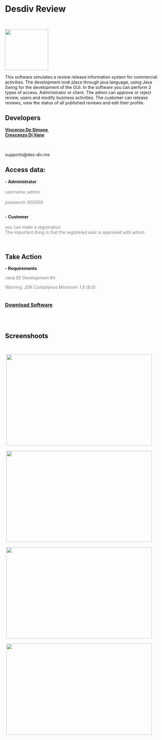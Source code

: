 # Desdiv Review
<p>&nbsp;</p>
<p><img src="http://des-div.me/logo-desdiv.png" alt="" width="142" height="135" /></p>

<p>This software simulates a review release information system for commercial activities. The development took place through java language, using Java Swing for the development of the GUI. In the software you can perform 2 types of access. Administrator or client. The admin can approve or reject review, users and modify business activities. The customer can release reviews, view the status of all published reviews and edit their profile.</p>
<h2>Developers</h2>
<p><strong><a href="http://instagram.com/enzode.simone">Vincenzo De Simone&nbsp;</a></strong><br /><strong><a href="http://instagram.com/crescenzo.01">Crescenzo Di Vano<br /><br /><br /></a></strong></p> supporto@des-div.me
<h2>Access data:</h2>
<p><strong>- Administrator</strong> <br /><br /><span style="color: #808080;">username: admin </span><br /><span style="color: #808080;"><br />password: 000000</span></p>
<p><strong><br />- Customer<br /></strong>&nbsp;<br /><span style="color: #808080;">you can make a registration. <br />The important thing is that the registered user is approved with admin</span></p>
<p>&nbsp;</p>
<h2><strong>Take Action</strong></h2>
<p><strong>- Requirements</strong></p>
<p><span style="color: #808080;">Java SE Development Kit</span></p>
<p><span style="color: #808080;">Warning: JDK Compliance Minimum: 1.8 (8.0)<br /><br /></span></p>
<h3><a href="https://github.com/enzo-desimone/desdiv/raw/master/Demov2.0.jar"><strong>Download Software</strong></a></h3>
<h2><br /><br /><span style="color: #808080;"><span style="color: #000000;">Screenshoots</span><br /></span></h2>
<p>&nbsp;</p>
<p>&nbsp;<img src="https://des-div.me/main.png" alt="" width="480" height="301" /></p>
<p>&nbsp;<img src="https://des-div.me/cliente-login.png" alt="" width="480" height="301" /></p>
<p>&nbsp;<img src="https://des-div.me/cliente-reg.png" alt="" width="480" height="301" /></p>
<p>&nbsp;<img src="https://des-div.me/admin-login.png" alt="" width="480" height="301" /></p>
<p>&nbsp;</p>

